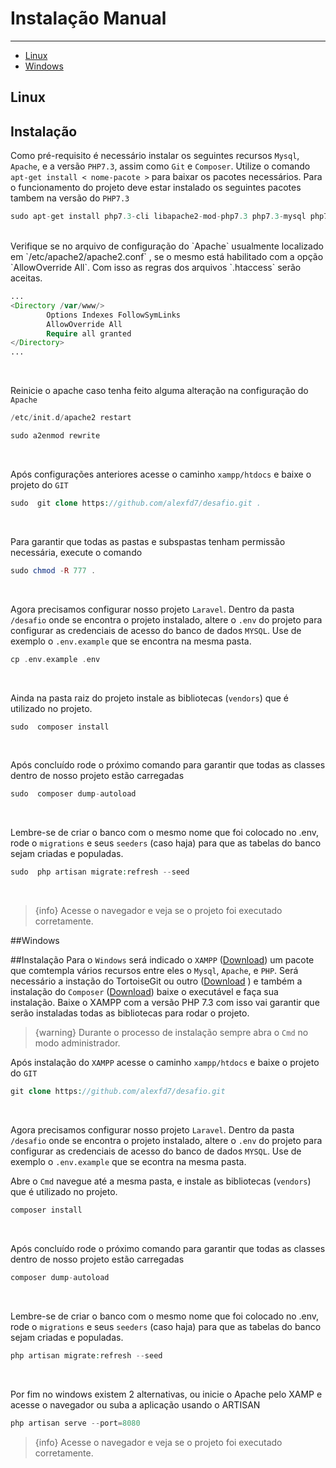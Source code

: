 # Instalação Manual

---

- [Linux](#section-1)
- [Windows](#section-2)



<a name="section-2"></a>
## Linux

## Instalação

Como pré-requisito é necessário instalar os seguintes recursos `Mysql`, `Apache`, e a versão `PHP7.3`, assim como `Git` e `Composer`. Utilize o comando `apt-get install < nome-pacote >` para baixar os pacotes necessários. Para o funcionamento do projeto deve estar instalado os seguintes pacotes tambem na versão do `PHP7.3`


```php
sudo apt-get install php7.3-cli libapache2-mod-php7.3 php7.3-mysql php7.3-curl php-memcached php7.3-dev  php7.3-pgsql php7.3-sqlite3 php7.3-mbstring php7.3-gd php7.3-json php7.3-xmlrpc php7.3-xml php7.3-zip php7.3-bcmath php7.3-soap php7.3-intl php7.3-readline
```
<br>
Verifique se no arquivo de configuração do `Apache` usualmente localizado em `/etc/apache2/apache2.conf` , se o mesmo está habilitado com a opção `AllowOverride All`. Com isso as regras dos arquivos `.htaccess` serão aceitas.

```php
...
<Directory /var/www/>
        Options Indexes FollowSymLinks
        AllowOverride All
        Require all granted
</Directory>
...
```
<br>

Reinicie o apache caso tenha feito alguma alteração na configuração do `Apache`
```php
/etc/init.d/apache2 restart

sudo a2enmod rewrite
```
<br>

Após configurações anteriores acesse o caminho `xampp/htdocs` e baixe o projeto do `GIT` 

```php
sudo  git clone https://github.com/alexfd7/desafio.git .
```
<br>


Para garantir que todas as pastas e subspastas tenham permissão necessária, execute o comando
```php
sudo chmod -R 777 .
```

<br>

Agora precisamos configurar nosso projeto `Laravel`. Dentro da pasta `/desafio` onde se encontra o projeto instalado, altere o `.env` do projeto para configurar as credenciais de acesso do banco de dados `MYSQL`. Use de exemplo o `.env.example` que se encontra na mesma pasta.


```php
cp .env.example .env
```
<br>

Ainda na pasta raiz do projeto instale as bibliotecas (`vendors`)  que é utilizado no projeto.
```php
sudo  composer install
```
<br>

Após concluído rode o próximo comando para garantir que todas as classes dentro de nosso projeto estão carregadas
```php
sudo  composer dump-autoload
```
<br>


Lembre-se de criar o banco com o mesmo nome que foi colocado no .env, rode o `migrations` e seus `seeders` (caso haja) para que as tabelas do banco sejam criadas e populadas. 

```php
sudo  php artisan migrate:refresh --seed
```
<br>


> {info} Acesse o navegador e veja se o projeto foi executado corretamente.



<a name="section-3"></a>
##Windows

##Instalação
Para o `Windows` será indicado o `XAMPP` (<a href="https://www.apachefriends.org/pt_br/index.html" target="_blank">Download</a>) um pacote que comtempla vários recursos entre eles o `Mysql`, `Apache`, e `PHP`. Será necessário a instação do TortoiseGit ou outro (<a href="https://tortoisegit.org/download/" target="_blank">Download</a> ) e também a instalação do `Composer` (<a href="https://getcomposer.org/download/" target="_blank">Download</a>) baixe o executável e faça sua instalação. Baixe o XAMPP com a versão PHP 7.3 com isso vai garantir que serão instaladas todas as bibliotecas para rodar o projeto. 
<br>

> {warning} Durante o processo de instalação sempre abra o `Cmd` no modo administrador.

Após instalação do `XAMPP` acesse o caminho `xampp/htdocs` e baixe o projeto do `GIT` 

```php
git clone https://github.com/alexfd7/desafio.git
```
<br>

Agora precisamos configurar nosso projeto `Laravel`. Dentro da pasta `/desafio` onde se encontra o projeto instalado, altere o `.env` do projeto para configurar as credenciais de acesso do banco de dados `MYSQL`. Use de exemplo o `.env.example` que se econtra na mesma pasta.
<br>

Abre o `Cmd` navegue até a mesma pasta, e instale as bibliotecas (`vendors`)  que é utilizado no projeto.
```php
composer install
```
<br>

Após concluído rode o próximo comando para garantir que todas as classes dentro de nosso projeto estão carregadas
```php
composer dump-autoload
```
<br>

Lembre-se de criar o banco com o mesmo nome que foi colocado no .env, rode o `migrations` e seus `seeders` (caso haja) para que as tabelas do banco sejam criadas e populadas. 

```php
php artisan migrate:refresh --seed
```
<br>


Por fim no windows existem 2 alternativas, ou inicie o Apache pelo XAMP e acesse o navegador ou suba a aplicação usando o ARTISAN

```php
php artisan serve --port=8080
```


> {info} Acesse o navegador e veja se o projeto foi executado corretamente.
















